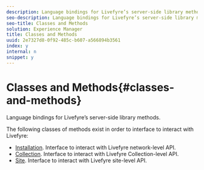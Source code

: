 ```yaml
---
description: Language bindings for Livefyre’s server-side library methods.
seo-description: Language bindings for Livefyre’s server-side library methods.
seo-title: Classes and Methods
solution: Experience Manager
title: Classes and Methods
uuid: 2e7327d8-0f92-485c-b607-a566894b3561
index: y
internal: n
snippet: y
---
```


# Classes and Methods{#classes-and-methods}

Language bindings for Livefyre’s server-side library methods.

The following classes of methods exist in order to interface to interact with Livefyre:

* [Installation](../c-installing-libraries/c-installing-libraries.md). Interface to interact with Livefyre network-level API.
* [Collection](../c-installing-libraries/c-collection-methods.md#c_collection_methods). Interface to interact with Livefyre Collection-level API.
* [Site](../c-installing-libraries/c-site-methods.md#c_site_methods). Interface to interact with Livefyre site-level API.

